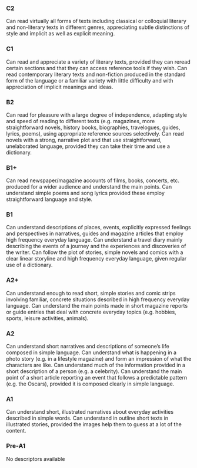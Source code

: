 ### C2
Can read virtually all forms of texts including classical or colloquial literary and non-literary texts in different genres, appreciating subtle distinctions of style and implicit as well as explicit meaning.
### C1
Can read and appreciate a variety of literary texts, provided they can reread certain sections and that they can access reference tools if they wish.
Can read contemporary literary texts and non-fiction produced in the standard form of the language or a familiar variety with little difficulty and with appreciation of implicit meanings and ideas.
### B2
Can read for pleasure with a large degree of independence, adapting style and speed of reading to different texts (e.g. magazines, more straightforward novels, history books, biographies, travelogues, guides, lyrics, poems), using appropriate reference sources selectively.
Can read novels with a strong, narrative plot and that use straightforward, unelaborated language, provided they can take their time and use a dictionary.
### B1+
Can read newspaper/magazine accounts of films, books, concerts, etc. produced for a wider audience and understand the main points.
Can understand simple poems and song lyrics provided these employ straightforward language and style.
### B1
Can understand descriptions of places, events, explicitly expressed feelings and perspectives in narratives, guides and magazine articles that employ high frequency everyday language.
Can understand a travel diary mainly describing the events of a journey and the experiences and discoveries of the writer.
Can follow the plot of stories, simple novels and comics with a clear linear storyline and high frequency everyday language, given regular use of a dictionary.
### A2+
Can understand enough to read short, simple stories and comic strips involving familiar, concrete situations described in high frequency everyday language.
Can understand the main points made in short magazine reports or guide entries that deal with concrete everyday topics (e.g. hobbies, sports, leisure activities, animals).
### A2
Can understand short narratives and descriptions of someone’s life composed in simple language.
Can understand what is happening in a photo story (e.g. in a lifestyle magazine) and form an impression of what the characters are like.
Can understand much of the information provided in a short description of a person (e.g. a celebrity).
Can understand the main point of a short article reporting an event that follows a predictable pattern (e.g. the Oscars), provided it is composed clearly in simple language.
### A1
Can understand short, illustrated narratives about everyday activities described in simple words.
Can understand in outline short texts in illustrated stories, provided the images help them to guess at a lot of the content.
### Pre-A1
No descriptors available